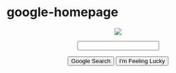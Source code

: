 # google-homepage

<!-- Google Homepage
https://github.com/djayku/google-homepage -->

<!DOCTYPE html>
<html>
<head>
<body>
<title> Jason's Google Homepage </title>

<center>
<p><img src="https://www.google.com.hk/images/srpr/logo11w.png"></p

<form action="search.php" method="post"

<p><input type="text" name="search"></p>

<input class="search" type="submit" value="Google Search">
<input class="lucky" type="submit" value="I'm Feeling Lucky">

</form>
</center>

</body>
</head>
</html>
